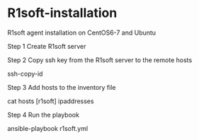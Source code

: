 # R1soft-installation
R1soft agent installation on CentOS6-7 and Ubuntu

Step 1 Create R1soft server

Step 2 Copy ssh key from the R1soft server to the remote hosts

ssh-copy-id

Step 3 Add hosts to the inventory file

cat hosts
[r1soft]
ipaddresses

Step 4 Run the playbook

ansible-playbook r1soft.yml
